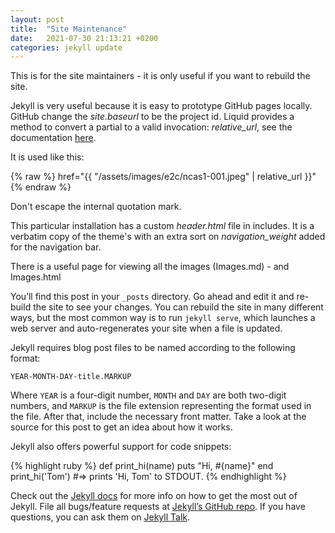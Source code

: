 ```yaml
---
layout: post
title:  "Site Maintenance"
date:   2021-07-30 21:13:21 +0200
categories: jekyll update
---
```

This is for the site maintainers - it is only useful if you want to rebuild the site.

Jekyll is very useful because it is easy to prototype GitHub pages locally. GitHub change
the *site.baseurl* to be the project id. Liquid provides a method to convert a
partial to a valid invocation: *relative_url*, see the documentation 
[here](https://jekyllrb.com/docs/liquid/filters/).

It is used like this:

{% raw %}
 href="{{ "/assets/images/e2c/ncas1-001.jpeg" &#124; relative_url }}"
{% endraw %}

Don't escape the internal quotation mark.

This particular installation has a custom *header.html* file in includes. It is
a verbatim copy of the theme's with an extra sort on *navigation_weight* added
for the navigation bar.

There is a useful page for viewing all the images (Images.md) - and Images.html

You’ll find this post in your `_posts` directory. Go ahead and edit it and re-build the site to see your changes. You can rebuild the site in many different ways, but the most common way is to run `jekyll serve`, which launches a web server and auto-regenerates your site when a file is updated.

Jekyll requires blog post files to be named according to the following format:

`YEAR-MONTH-DAY-title.MARKUP`

Where `YEAR` is a four-digit number, `MONTH` and `DAY` are both two-digit numbers, and `MARKUP` is the file extension representing the format used in the file. After that, include the necessary front matter. Take a look at the source for this post to get an idea about how it works.

Jekyll also offers powerful support for code snippets:

{% highlight ruby %}
def print_hi(name)
  puts "Hi, #{name}"
end
print_hi('Tom')
#=> prints 'Hi, Tom' to STDOUT.
{% endhighlight %}

Check out the [Jekyll docs][jekyll-docs] for more info on how to get the most out of Jekyll. File all bugs/feature requests at [Jekyll’s GitHub repo][jekyll-gh]. If you have questions, you can ask them on [Jekyll Talk][jekyll-talk].

[jekyll-docs]: https://jekyllrb.com/docs/home
[jekyll-gh]:   https://github.com/jekyll/jekyll
[jekyll-talk]: https://talk.jekyllrb.com/
